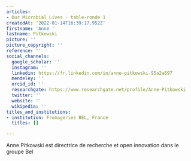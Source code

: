 ```yaml
---
articles:
- Our Microbial Lives - table-ronde 1
createdAt: '2022-01-14T16:39:17.952Z'
firstname: 'Anne '
lastname: Pitkowski
picture: ''
picture_copyright: ''
reference: ''
social_channels:
  google_scholar: ''
  instagram: ''
  linkedin: https://fr.linkedin.com/in/anne-pitkowski-95a2a697
  mendeley: ''
  orcid_id: ''
  researchgate: https://www.researchgate.net/profile/Anne-Pitkowski
  twitter: ''
  website: ''
  wikipedia: ''
titles_and_institutions:
- institution: Fromageries BEL, France
  titles: []

---
```

Anne Pitkowski est directrice de recherche et open innovation dans le groupe Bel